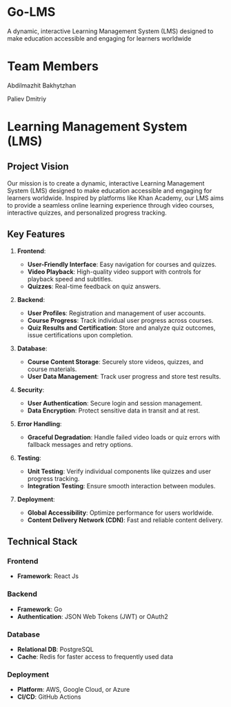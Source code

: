 # Go-LMS
A dynamic, interactive Learning Management System (LMS) designed to make education accessible and engaging for learners worldwide

# Team Members
Abdilmazhit Bakhytzhan

Paliev Dmitriy

# Learning Management System (LMS)

## Project Vision
Our mission is to create a dynamic, interactive Learning Management System (LMS) designed to make education accessible and engaging for learners worldwide. Inspired by platforms like Khan Academy, our LMS aims to provide a seamless online learning experience through video courses, interactive quizzes, and personalized progress tracking.

## Key Features
1. **Frontend**:
   - **User-Friendly Interface**: Easy navigation for courses and quizzes.
   - **Video Playback**: High-quality video support with controls for playback speed and subtitles.
   - **Quizzes**: Real-time feedback on quiz answers.

2. **Backend**:
   - **User Profiles**: Registration and management of user accounts.
   - **Course Progress**: Track individual user progress across courses.
   - **Quiz Results and Certification**: Store and analyze quiz outcomes, issue certifications upon completion.

3. **Database**:
   - **Course Content Storage**: Securely store videos, quizzes, and course materials.
   - **User Data Management**: Track user progress and store test results.

4. **Security**:
   - **User Authentication**: Secure login and session management.
   - **Data Encryption**: Protect sensitive data in transit and at rest.

5. **Error Handling**:
   - **Graceful Degradation**: Handle failed video loads or quiz errors with fallback messages and retry options.

6. **Testing**:
   - **Unit Testing**: Verify individual components like quizzes and user progress tracking.
   - **Integration Testing**: Ensure smooth interaction between modules.

7. **Deployment**:
   - **Global Accessibility**: Optimize performance for users worldwide.
   - **Content Delivery Network (CDN)**: Fast and reliable content delivery.

## Technical Stack
### Frontend
- **Framework**: React Js

### Backend
- **Framework**: Go
- **Authentication**: JSON Web Tokens (JWT) or OAuth2

### Database
- **Relational DB**: PostgreSQL
- **Cache**: Redis for faster access to frequently used data

### Deployment
- **Platform**: AWS, Google Cloud, or Azure
- **CI/CD**: GitHub Actions
